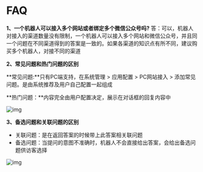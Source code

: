 # FAQ

**1、一个机器人可以接入多个网站或者绑定多个微信公众号吗?**
答：可以，机器人对接入的渠道数量没有限制，一个机器人可以接入多个网站和微信公众号，并且同一个问题在不同渠道得到的答案是一致的。如果各渠道的知识点有所不同，建议购买多个机器人，对接不同的渠道

**2、常见问题和热门问题的区别**

**常见问题:**只有PC端支持，在系统管理 > 应用配置 > PC网站接入 > 添加常见问题。是由系统推荐及用户自己配置一起组成

**热门问题：**内容完全由用户配置决定，展示在对话框的回复内容中

![img](https://iask.qq.com/static/docs/images/faq_6.png)

**3、备选问题和关联问题的区别**

- 关联问题：是在返回答案的时候带上此答案相关联问题
- 备选问题：当提问的意图不准确时，机器人不会直接给出答案，会给出备选问题供访客选择

![img](https://iask.qq.com/static/docs/images/faq_7.png)